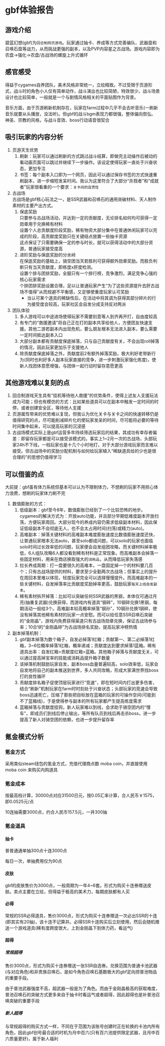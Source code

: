 # gbf体验报告

## 游戏介绍

碧蓝幻想(gbf)为`回合制网页游戏`。玩家通过抽卡、养成等方式完善编队、武器盘和召唤石盘等战力，从而挑战更强的副本，以及PVP内容星之古战场。游戏内容即为农盘->强化->农盘/古战场的螺旋上升式循环

## 感官感受

得益于cygames自养团队，美术风格非常统一，立绘精致。不过受限于页游形式，战斗时的角色小人仅有简单动作，战斗演出也比较简陋，特效很少。战斗场景设计也比较简单，一般就是一个与剧情风格相关的平面贴图作为背景。

音乐方面，由于页游刷新机制存在，玩家在farm过程中几乎不会去听音乐(一刷新音乐就要从头播放，没法听)。但gbf的战斗bgm表现力都很强，整体偏向恢弘、神圣、宗教的风格，与战斗音效、boss行动语音很契合

## 吸引玩家的内容分析

1. 页游天生优势
   1. 刷新：玩家可以通过刷新的方式跳过战斗结算，即做完主动操作后被动的看动画页面可以跳过并继续下一步操作。该设定使得玩家一直处于兴奋状态，更加专注
   2. 书签：每个副本入口即为一个网页，因此可以通过保存书签的方式快速重刷副本，进一步缩短发呆时间。我认为这里符合了大部分“杀戮者”和“成就者”玩家很看重的一个要求：`关卡间的连贯性`
2. 古战场  
   古战场是gbf核心玩法之一，是SSR武器和召唤石的通用突破材料、天人制作素材的主要产出方式。
   1. 保底奖励  
        只要参与古战场活动，并达到一定的贡献度，无论排名如何均可获得一定勋章用于兑换稀有材料  
        设置个人总贡献度阶段奖励，稀有物资大部分集中在普通休闲玩家可以完成的阶段，高贡献度奖励只在关键结点放置一些抽卡资源  
        这点保证了只需要确保一定的参与时长，就可以获得活动中的大部分资源，普通玩家接受度高
   2. 进阶奖励与保底奖励的分水岭  
        在保底奖励的基础上，骑空团当天若胜利可获得额外勋章奖励。而胜负判断只有当天贡献度，即练度x肝度检测。  
        设置个排与团排奖励，全服只有一个排行榜，竞争激烈，满足竞争心强的核心玩家需求  
        个排团排奖励设置合理，足以让普通玩家产生“为了这些资源提升去肝古战场不值得”从而规避不平衡感，又足够使重度玩家认可奖励
        - 当认可某个道具的稀缺性后，在活动中将其调为获得其部分碎片的行为接受度会较高，玩家社区会自发分成支持反对两派
3. 团队体验
   1. 多人游戏可以中途进场使得玩家不需要刻意等人到齐再开打，自由度较高
   2. 有专门的“救援邀请”将自己正在打的副本共享给他人，方便团友快速支援。其他二游若副本内出现危机，要么朋友根本无法进入副本，要么需要一定时间抵达副本入口
   3. 大部分副本都有贡献度保底掉落，只与自己贡献度有关，不会出现roll掉落的情况，因此玩家更加乐于支援他人
   4. 除贡献度保底掉落之外，贡献度前2有额外掉落奖励，极大利好老带新行为(同时也利好多人副本玩家直接的竞争，进一步刺激玩家强化练度)，使新人找团体意愿增强，与团体一起行动时留存意愿更高

## 其他游戏难以复刻的点

1. 回合制游戏天生具有“挂机等待他人救援”的优势条件，使得上述友人支援玩法成为可能；但也有模仿的方式：比如某些道具可以在副本中触发一定时间的时停，或者创建安全区，等待他人支援
2. 页游属性带来的优势难以复现，但我认为优化关卡与关卡之间的快速转移仍是值得研究的点，尽可能削减碎片化的使玩家发呆的时间，尽可能将必要的等待时间集中起来，可以提高玩家的沉浸感
3. 古战场模式实际上是gbf运营多年持续筛选玩家后的结果，其成功有幸存者偏差：即留存玩家都是可以接受该模式的。事实上1~2月一次的古战场，头部玩家24h不下线，一档玩家也是十几个小时地打，对于大部分游戏玩家而言难以接受。但古战场中的奖励分配机制与如何给玩家植入“稀缺道具给的少也是很合理的”的思想仍值得学习

## 可以借鉴的点

大前提：gbf虽有体力系统但基本可以认为不限制体力，不想刷的玩家不用担心体力浪费，想刷的玩家体力刷不完

1. 数值膨胀的方式：
   1. 低级副本：gbf至今8年，数值膨胀已经到了一个比较恐怖的地步。cygames的解决方式为：开放auto功能，并且部分早期低难度副本开放扫荡，方便玩家周回。大部分现今的养成内容仍需求低级副本材料，因此保证低级副本不会彻底无人，也不会太占用时间(扫荡)或精力(auto)。
   2. 高难副本：掉落关键材料的高难副本难度膨胀速度比数值膨胀速度还快，让普通玩家根本无法auto，甚至solo都成问题，可以solo的玩家也面临solo时间过长效率低的问题，玩家便会自发组团攻略，而关键材料掉率极低，6人组队攻略6人都没看到稀有材料是正常现象。而高难副本会掉落一些固定材料，用来在商店换取强大的`消耗品`，从而降低玩家失落感
   3. 拉长养成周期：打一盘要很久的高难本，一盘固定掉一个的材料要几百个；只有古战场提供的材料，要求至少全勤两次古战场；但事实上的提升在周回本里难以体现，轻度玩家完全可以选择慢慢提升。而高难副本的一些关键材料，自发掉落率比贡献度奖励掉率更高，鼓励玩家`每天上线自发副本`。
   4. 稀有素材拆开掉落：比如可以突破任何SSR武器的黑钢，本体仅可通过月亮(抽重复武器)兑换获得，而游戏内有道具“钢碎”，10钢碎兑换1黑钢，每期活动一般给3个。高难副本较高概率掉落“钢孙”，10钢孙兑换1钢碎，使没有掉落其他稀有素材的玩家一点安慰。而可以给任意SSR召唤石突破的“金刚晶”，游戏内免费获得渠道只有古战场勋章兑换，保证古战场参与率；10合1的“金刚晶碎”为古战场排名奖励，提高玩家冲榜热情
2. 副本掉落机制：
   1. gbf副本掉落为数个箱子，自发必掉落1红箱；贡献第一、第二必掉落1红箱，3~6位概率掉落1红箱，概率递减；贡献度达到要求掉落1蓝箱。稀有道具出率：自发红箱>贡献度红箱>蓝箱。其他箱子掉落与贡献度无关，可以通过提高掉宝率的技能或消耗品提升箱子数量
   2. 该掉落机制鼓励玩家自发，副本boss血量普遍较高，solo效率低，玩家会自发地将自己的副本推送到世界，多人共同攻略，形成大家满世界找boss打的良性循环
   3. 贡献度排名箱子促使顶层玩家进行“竞速”，即在短时间内打出更多伤害，结合“刷新”机制玩家在farm时时刻处于兴奋状态；头部玩家的竞速会导致boss迅速死亡，压缩了那些把目标放在蓝箱的玩家的可操作空间(可能到不了蓝箱线)，于是使得参与副本的所有玩家都产生提高练度需求
   4. 蓝箱掉落与贡献度挂钩，新人玩家难以到线，会求助于骑空团内的“慢车”，即成员们到线后停止输出，等所有队员到线后再击杀boss，进一步提高了新人对骑空团的依赖，也进一步提升留存率

## 氪金模式分析

### 氪金方式

采用类似steam钱包的氪金方式，充值代理商点数 moba coin，并直接使用 moba coin 来购买内购道具

### 氪金成本

按最高档计算，30000点对应31500日元，按0.05汇率计算，合人民币￥1575，即0.0525元/点

10连抽需要3000点，约合人民币157.5元，一井300抽

### 氪金道具

#### 抽卡

普普通通单抽300点十连3000点

每日一次，单抽费用仅为90点

#### 皮肤

gbf的皮肤售价为3000点，一般周期为一年4~6套。形式为购买十连券赠送皮肤。卖点主要在立绘，但得益于极高的美术力，每期皮肤都有人买

#### 必得

常规的SSR必得道具，售价3000点，形式为购买十连券赠送一次必出SSR的十连(即其实有20抽)，该十连不记算井。必得SSR十连购买后立刻使用，然后会随机赠送一个游戏道具(稀有度跨度很大，上到金刚晶下到体力药，看运气)

#### 超得

##### 常规超得

售价3000点，形式为购买十连券赠送一张SSR自选券。兑换范围为普通卡池武器(与对应角色)和非贵族召唤石，是如今角色召唤石基数极大的gbf定向捞普池物品的重要手段。

由于普池武器强度不高，超武器一般是为了角色。而由于金刚晶极高的获取难度，普池召唤石的突破方式更多来自于抽卡时看运气或者超得，因此超得也是补普池召唤突破的重要手段

##### 新人超得

与常规超得的购买方式一样，不同在于范围为该账号创建时正在轮换的卡池内所有角色，因此gbf创号最合适的时机为月中百六(只有百六池提供限定武器，且月中百六质量更好)，属于新人福利
